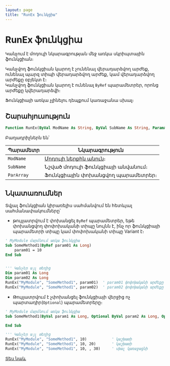 ```yaml
---
layout: page
title: "RunEx ֆունկցիա"
---
```


# RunEx ֆունկցիա

Կանչում է մոդուլի նկարագրության մեջ առկա սկրիպտային ֆունկցիան։  

Կանչվող ֆունկցիան կարող է չունենալ վերադարձվող արժեք, ունենալ պարզ տիպի վերադարձվող արժեք, կամ վերադարձվող արժեքը օբյեկտ է։  
Կանչվող ֆունկցիան կարող է ունենալ `ByRef` պարամետրեր, որոնց արժեքը կվերադարձվի։

Ֆունկցիայի առկա չլինելու դեպքում կառաջանա սխալ։ 

## Շարահյուսություն

``` vb
Function RunEx(ByVal ModName As String, ByVal SubName As String, ParamArray ParArray()) As Variant
```

Բաղադրիչներն են՝

|Պարամետր|Նկարագրություն
|--|--|
|`ModName`| [Մոդուլի ներքին անուն](../../../Defs/Module.md)։ |
|`SubName`| Նշված մոդուլի ֆունկցիայի անվանում։ |
|`ParArray`| Ֆունկցիային փոխանցվող պարամետրեր։ |

## Նկատառումներ

Տվյալ ֆունկցիան կիրառելիս սահմանվում են հետևյալ սահմանափակումները՝

* թույլատրվում է փոխանցել `ByRef` պարամետրեր, եթե փոխանցվող փոփոխականի տիպը նույնն է, ինչ որ ֆունկցիայի պարամետրի տիպը կամ փոփոխականի տիպը Variant է։

``` vb
' MyModule մարմնում առկա ֆունկցիա
Sub SomeMethod1(ByRef param01 As Long)
    param01 = 10
End Sub


''' Կանչեր այլ տեղից
Dim param01 As Long
Dim param02 As Long
RunEx("MyModule", "SomeMethod1", param01)  ' param01 փոփոխականի արժեքը չի փոխվի քանիզի տիպերը տարբերվում են
RunEx("MyModule", "SomeMethod1", param02)  ' param02 փոփոխականի արժեքը կդառնա 10, քանզի տիպերը նույնն են
```

* Թույլատրվում է չփոխանցել ֆունկցիայի վերջից ոչ պարտադիր(`Optional`) պարամետրերը։

``` vb
' MyModule մարմնում առկա ֆունկցիա
Sub SomeMethod1(ByVal param1 As Long, Optional ByVal param2 As Long, Optional ByVal param3 As Long)

End Sub

''' Կանչեր այլ տեղից
RunEx("MyModule", "SomeMethod1", 10)           ' կաշխատի
RunEx("MyModule", "SomeMethod1", 10, 20)       ' կաշխատի
RunEx("MyModule", "SomeMethod1", 10, , 30)     ' սխալ կառաջացնի
```

[Տես նաև](../../../functions.html)
